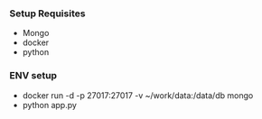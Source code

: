 ### Setup Requisites
 - Mongo
 - docker
 - python

### ENV setup 
- docker run -d -p 27017:27017 -v ~/work/data:/data/db mongo
- python app.py
